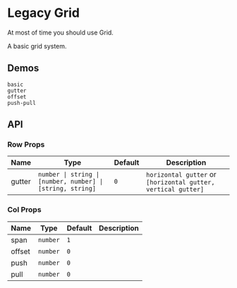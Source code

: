 # Legacy Grid

<!--single-column-->

<n-alert title="Caveat" type="warning" style="margin-bottom: 16px">
  At most of time you should use <router-link to="grid" #="{ navigate, href }" custom><n-a :href="href" @click="navigate">Grid</n-a></router-link>.
</n-alert>

A basic grid system.

## Demos

```demo
basic
gutter
offset
push-pull
```

## API

### Row Props

| Name | Type | Default | Description |
| --- | --- | --- | --- |
| gutter | `number \| string \| [number, number] \| [string, string]` | `0` | `horizontal gutter` or `[horizontal gutter, vertical gutter]` |

### Col Props

| Name   | Type     | Default | Description |
| ------ | -------- | ------- | ----------- |
| span   | `number` | `1`     |             |
| offset | `number` | `0`     |             |
| push   | `number` | `0`     |             |
| pull   | `number` | `0`     |             |
